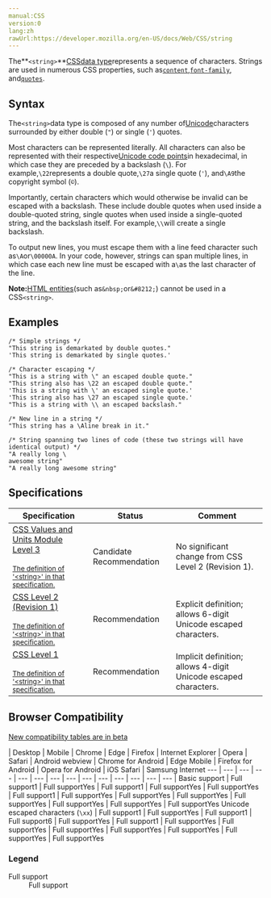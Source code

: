 ```yaml
---
manual:CSS
version:0
lang:zh
rawUrl:https://developer.mozilla.org/en-US/docs/Web/CSS/string
---
```






The**`<string>`**[CSS](%427 "")[data type](%27786 "")represents a sequence of characters. Strings are used in numerous CSS properties, such as[`content`](%29555 "The content CSS property is used with the ::before and ::after pseudo-elements to generate content in an element. Objects inserted using the content property are anonymous replaced elements."),[`font-family`](%33026 "The font-family CSS property specifies a prioritized list of one or more font family names and/or generic family names for the selected element."), and[`quotes`](%31682 "The quotes CSS property indicates how user agents should render quotation marks.").


## Syntax<a name="Syntax"></a>


The`<string>`data type is composed of any number of[Unicode](%29691 "")characters surrounded by either double (`"`) or single (`'`) quotes.



Most characters can be represented literally. All characters can also be represented with their respective[Unicode code points](%33568 "")in hexadecimal, in which case they are preceded by a backslash (`\`). For example,`\22`represents a double quote,`\27`a single quote (`'`), and`\A9`the copyright symbol (`©`).



Importantly, certain characters which would otherwise be invalid can be escaped with a backslash. These include double quotes when used inside a double-quoted string, single quotes when used inside a single-quoted string, and the backslash itself. For example,`\\`will create a single backslash.



To output new lines, you must escape them with a line feed character such as`\A`or`\00000A`. In your code, however, strings can span multiple lines, in which case each new line must be escaped with a`\`as the last character of the line.



**Note:**[HTML entities](%33569 "")(such as`&nbsp;`or`&#8212;`) cannot be used in a CSS`<string>`.



## Examples<a name="Examples"></a>

```
/* Simple strings */
"This string is demarkated by double quotes."
'This string is demarkated by single quotes.'

/* Character escaping */
"This is a string with \" an escaped double quote."
"This string also has \22 an escaped double quote."
'This is a string with \' an escaped single quote.'
'This string also has \27 an escaped single quote.'
"This is a string with \\ an escaped backslash."

/* New line in a string */
"This string has a \Aline break in it."

/* String spanning two lines of code (these two strings will have identical output) */
"A really long \
awesome string"
"A really long awesome string"
```

## Specifications<a name="Specifications"></a>

Specification | Status | Comment 
 ---  |  ---  |  ---  | 
[CSS Values and Units Module Level 3<br></br><small>The definition of &#39;&lt;string&gt;&#39; in that specification.</small>](%32059 "") | Candidate Recommendation | No significant change from CSS Level 2 (Revision 1). 
[CSS Level 2 (Revision 1)<br></br><small>The definition of &#39;&lt;string&gt;&#39; in that specification.</small>](%32060 "") | Recommendation | Explicit definition; allows 6-digit Unicode escaped characters. 
[CSS Level 1<br></br><small>The definition of &#39;&lt;string&gt;&#39; in that specification.</small>](%29422 "") | Recommendation | Implicit definition; allows 4-digit Unicode escaped characters. 


## Browser Compatibility<a name="Browser_Compatibility"></a>
[New compatibility tables are in beta<i></i>](%3360 "")

 | <abbr>Desktop<i></i></abbr> | <abbr>Mobile<i></i></abbr> 
 | <abbr>Chrome<i></i></abbr> | <abbr>Edge<i></i></abbr> | <abbr>Firefox<i></i></abbr> | <abbr>Internet Explorer<i></i></abbr> | <abbr>Opera<i></i></abbr> | <abbr>Safari<i></i></abbr> | <abbr>Android webview<i></i></abbr> | <abbr>Chrome for Android<i></i></abbr> | <abbr>Edge Mobile<i></i></abbr> | <abbr>Firefox for Android<i></i></abbr> | <abbr>Opera for Android<i></i></abbr> | <abbr>iOS Safari<i></i></abbr> | <abbr>Samsung Internet<i></i></abbr> 
 ---  |  ---  |  ---  |  ---  |  ---  |  ---  |  ---  |  ---  |  ---  |  ---  |  ---  |  ---  |  ---  |  ---  | 
Basic support | <abbr>Full support</abbr>1 | <abbr>Full support</abbr>Yes | <abbr>Full support</abbr>1 | <abbr>Full support</abbr>Yes | <abbr>Full support</abbr>Yes | <abbr>Full support</abbr>1 | <abbr>Full support</abbr>Yes | <abbr>Full support</abbr>Yes | <abbr>Full support</abbr>Yes | <abbr>Full support</abbr>Yes | <abbr>Full support</abbr>Yes | <abbr>Full support</abbr>Yes | <abbr>Full support</abbr>Yes 
Unicode escaped characters (`\xx`) | <abbr>Full support</abbr>1 | <abbr>Full support</abbr>Yes | <abbr>Full support</abbr>1 | <abbr>Full support</abbr>6 | <abbr>Full support</abbr>Yes | <abbr>Full support</abbr>1 | <abbr>Full support</abbr>Yes | <abbr>Full support</abbr>Yes | <abbr>Full support</abbr>Yes | <abbr>Full support</abbr>Yes | <abbr>Full support</abbr>Yes | <abbr>Full support</abbr>Yes | <abbr>Full support</abbr>Yes 


### Legend<a name="Legend"></a>
<dl><dt id=''><abbr>Full support</abbr></dt><dd>Full support</dd></dl>



